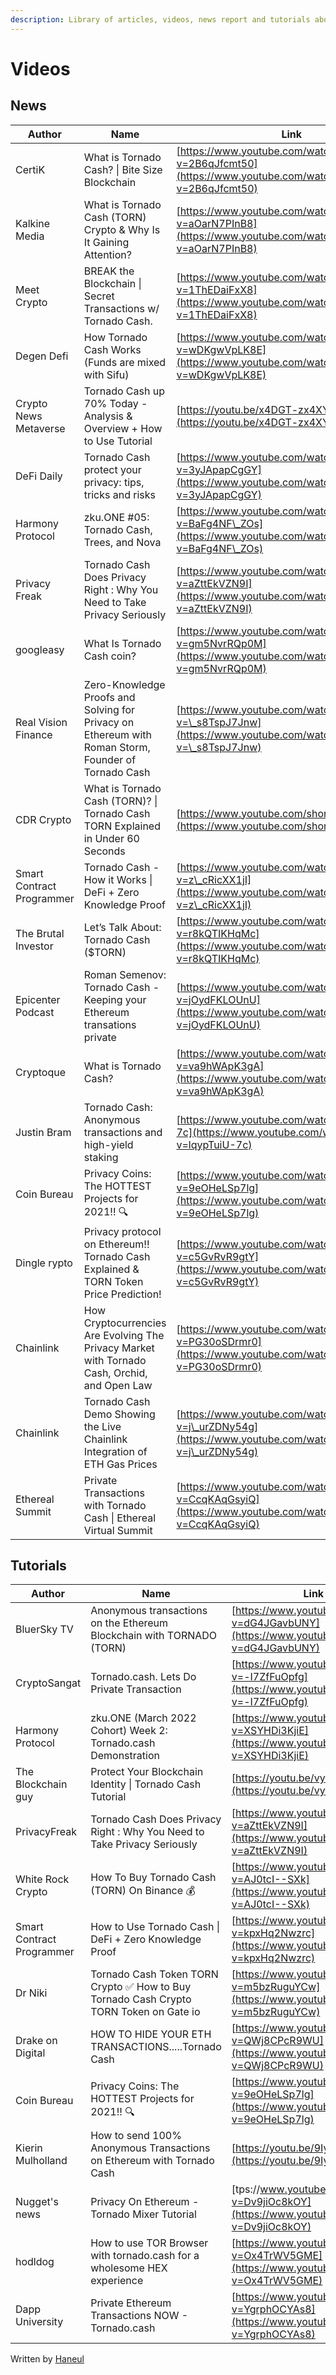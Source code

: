 ```yaml
---
description: Library of articles, videos, news report and tutorials about Tornado Cash
---
```


# Videos

## News

| Author                           | Name                                                                                                | Link                                                                                         | Date              |
| -------------------------------- | --------------------------------------------------------------------------------------------------- | -------------------------------------------------------------------------------------------- | ----------------- |
| CertiK                           | What is Tornado Cash? \| Bite Size Blockchain                                                       | [https://www.youtube.com/watch?v=2B6qJfcmt50](https://www.youtube.com/watch?v=2B6qJfcmt50)   | April 23, 2022    |
| Kalkine Media                    | What is Tornado Cash (TORN) Crypto & Why Is It Gaining Attention?                                   | [https://www.youtube.com/watch?v=aOarN7PInB8](https://www.youtube.com/watch?v=aOarN7PInB8)   | April 20, 2022    |
| Meet Crypto                      | BREAK the Blockchain \| Secret Transactions w/ Tornado Cash.                                        | [https://www.youtube.com/watch?v=1ThEDaiFxX8](https://www.youtube.com/watch?v=1ThEDaiFxX8)   | April 13, 2022    |
| Degen Defi                       | How Tornado Cash Works (Funds are mixed with Sifu)                                                  | [https://www.youtube.com/watch?v=wDKgwVpLK8E](https://www.youtube.com/watch?v=wDKgwVpLK8E)   | April 7, 2022     |
| <p>Crypto News Metaverse<br></p> | Tornado Cash up 70% Today - Analysis & Overview + How to Use Tutorial                               | [https://youtu.be/x4DGT-zx4XY](https://youtu.be/x4DGT-zx4XY)                                 | March 3, 2022     |
| DeFi Daily                       | Tornado Cash protect your privacy: tips, tricks and risks                                           | [https://www.youtube.com/watch?v=3yJApapCgGY](https://www.youtube.com/watch?v=3yJApapCgGY)   | February 10, 2022 |
| Harmony Protocol                 | zku.ONE #05: Tornado Cash, Trees, and Nova                                                          | [https://www.youtube.com/watch?v=BaFg4NF\_ZOs](https://www.youtube.com/watch?v=BaFg4NF\_ZOs) | January 8, 2022   |
| Privacy Freak                    | Tornado Cash Does Privacy Right : Why You Need to Take Privacy Seriously                            | [https://www.youtube.com/watch?v=aZttEkVZN9I](https://www.youtube.com/watch?v=aZttEkVZN9I)   | November 26, 2021 |
| googleasy                        | What Is Tornado Cash coin?                                                                          | [https://www.youtube.com/watch?v=gm5NvrRQp0M](https://www.youtube.com/watch?v=gm5NvrRQp0M)   | November 26, 2021 |
| Real Vision Finance              | Zero-Knowledge Proofs and Solving for Privacy on Ethereum with Roman Storm, Founder of Tornado Cash | [https://www.youtube.com/watch?v=\_s8TspJ7Jnw](https://www.youtube.com/watch?v=\_s8TspJ7Jnw) | October 21, 2021  |
| CDR Crypto                       | What is Tornado Cash (TORN)? \| Tornado Cash TORN Explained in Under 60 Seconds                     | [https://www.youtube.com/shorts/1xlQkc1l9HU](https://www.youtube.com/shorts/1xlQkc1l9HU)     | September 1, 2021 |
| Smart Contract Programmer        | Tornado Cash - How it Works \| DeFi + Zero Knowledge Proof                                          | [https://www.youtube.com/watch?v=z\_cRicXX1jI](https://www.youtube.com/watch?v=z\_cRicXX1jI) | August 27, 2021   |
| The Brutal Investor              | Let’s Talk About: Tornado Cash ($TORN)                                                              | [https://www.youtube.com/watch?v=r8kQTIKHqMc](https://www.youtube.com/watch?v=r8kQTIKHqMc)   | June 12, 2021     |
| Epicenter Podcast                | Roman Semenov: Tornado Cash - Keeping your Ethereum transations private                             | [https://www.youtube.com/watch?v=jOydFKLOUnU](https://www.youtube.com/watch?v=jOydFKLOUnU)   | June 9, 2021      |
| Cryptoque                        | What is Tornado Cash?                                                                               | [https://www.youtube.com/watch?v=va9hWApK3gA](https://www.youtube.com/watch?v=va9hWApK3gA)   | June 9, 2021      |
| Justin Bram                      | Tornado Cash: Anonymous transactions and high-yield staking                                         | [https://www.youtube.com/watch?v=lqypTuiU-7c](https://www.youtube.com/watch?v=lqypTuiU-7c)   | May 11, 2021      |
| Coin Bureau                      | Privacy Coins: The HOTTEST Projects for 2021!! 🔍                                                   | [https://www.youtube.com/watch?v=9eOHeLSp7lg](https://www.youtube.com/watch?v=9eOHeLSp7lg)   | February 23, 2021 |
| Dingle rypto                     | Privacy protocol on Ethereum!! Tornado Cash Explained & TORN Token Price Prediction!                | [https://www.youtube.com/watch?v=c5GvRvR9gtY](https://www.youtube.com/watch?v=c5GvRvR9gtY)   | February 18, 2021 |
| Chainlink                        | How Cryptocurrencies Are Evolving The Privacy Market with Tornado Cash, Orchid, and Open Law        | [https://www.youtube.com/watch?v=PG30oSDrmr0](https://www.youtube.com/watch?v=PG30oSDrmr0)   | October 1, 2020   |
| Chainlink                        | Tornado Cash Demo Showing the Live Chainlink Integration of ETH Gas Prices                          | [https://www.youtube.com/watch?v=j\_urZDNy54g](https://www.youtube.com/watch?v=j\_urZDNy54g) | June 5, 2020      |
| Ethereal Summit                  | Private Transactions with Tornado Cash \| Ethereal Virtual Summit                                   | [https://www.youtube.com/watch?v=CcqKAqGsyiQ](https://www.youtube.com/watch?v=CcqKAqGsyiQ)   | May 12, 2020      |

## Tutorials

| Author                     | Name                                                                                  | Link                                                                                       | Date              |
| -------------------------- | ------------------------------------------------------------------------------------- | ------------------------------------------------------------------------------------------ | ----------------- |
| BluerSky TV                | Anonymous transactions on the Ethereum Blockchain with TORNADO (TORN)                 | [https://www.youtube.com/watch?v=dG4JGavbUNY](https://www.youtube.com/watch?v=dG4JGavbUNY) | April 10, 2022    |
| CryptoSangat               | Tornado.cash. Lets Do Private Transaction                                             | [https://www.youtube.com/watch?v=-I7ZfFuOpfg](https://www.youtube.com/watch?v=-I7ZfFuOpfg) | March 28, 2022    |
| Harmony Protocol           | zku.ONE (March 2022 Cohort) Week 2: Tornado.cash Demonstration                        | [https://www.youtube.com/watch?v=XSYHDi3KjiE](https://www.youtube.com/watch?v=XSYHDi3KjiE) | March 6, 2022     |
| The Blockchain guy         | Protect Your Blockchain Identity \| Tornado Cash Tutorial                             | [https://youtu.be/vytsfgbyi88](https://youtu.be/vytsfgbyi88)                               | February 23, 2022 |
| PrivacyFreak               | Tornado Cash Does Privacy Right : Why You Need to Take Privacy Seriously​​            | [https://www.youtube.com/watch?v=aZttEkVZN9I](https://www.youtube.com/watch?v=aZttEkVZN9I) | November 26, 2021 |
| White Rock Crypto          | How To Buy Tornado Cash (TORN) On Binance 💰                                          | [https://www.youtube.com/watch?v=AJ0tcI--SXk](https://www.youtube.com/watch?v=AJ0tcI--SXk) | October 26, 2021  |
| Smart Contract Programmer​ | How to Use Tornado Cash \| DeFi + Zero Knowledge Proof​                               | [https://www.youtube.com/watch?v=kpxHq2Nwzrc](https://www.youtube.com/watch?v=kpxHq2Nwzrc) | August 24, 2021   |
| Dr Niki                    | Tornado Cash Token TORN Crypto ✅ How to Buy Tornado Cash Crypto TORN Token on Gate io | [https://www.youtube.com/watch?v=m5bzRuguYCw](https://www.youtube.com/watch?v=m5bzRuguYCw) | May 22, 2021      |
| Drake on Digital           | HOW TO HIDE YOUR ETH TRANSACTIONS.....Tornado Cash                                    | [https://www.youtube.com/watch?v=QWj8CPcR9WU](https://www.youtube.com/watch?v=QWj8CPcR9WU) | March 13, 2021    |
| Coin Bureau                | Privacy Coins: The HOTTEST Projects for 2021!! 🔍​​                                   | [https://www.youtube.com/watch?v=9eOHeLSp7lg](https://www.youtube.com/watch?v=9eOHeLSp7lg) | February 23, 2021 |
| Kierin Mulholland          | How to send 100% Anonymous Transactions on Ethereum with Tornado Cash                 | [https://youtu.be/9IyeJafLfOA](https://youtu.be/9IyeJafLfOA)                               | May 19, 2020      |
| Nugget's news              | Privacy On Ethereum - Tornado Mixer Tutorial                                          | [tps://www.youtube.com/watch?v=Dv9jiOc8kOY](https://www.youtube.com/watch?v=Dv9jiOc8kOY)   | February 1, 2020  |
| hodldog                    | How to use TOR Browser with tornado.cash for a wholesome HEX experience               | [https://www.youtube.com/watch?v=Ox4TrWV5GME](https://www.youtube.com/watch?v=Ox4TrWV5GME) | January 28, 2020  |
| Dapp University            | Private Ethereum Transactions NOW - Tornado.cash                                      | [https://www.youtube.com/watch?v=YgrphOCYAs8](https://www.youtube.com/watch?v=YgrphOCYAs8) | August 9, 2019    |

Written by [Haneul](https://torn.community/u/haneul/)
